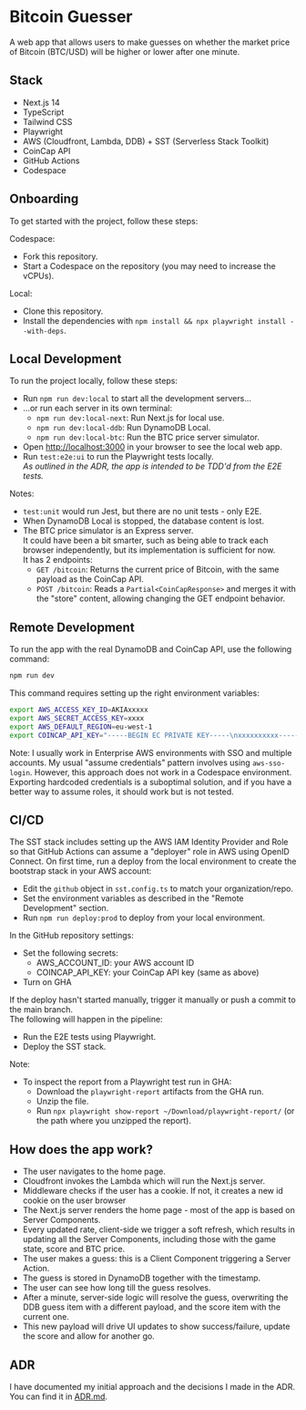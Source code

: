 # Bitcoin Guesser

A web app that allows users to make guesses on whether the market price of Bitcoin (BTC/USD) will be higher or lower after one minute.

## Stack

- Next.js 14
- TypeScript
- Tailwind CSS
- Playwright
- AWS (Cloudfront, Lambda, DDB) + SST (Serverless Stack Toolkit)
- CoinCap API
- GitHub Actions
- Codespace

## Onboarding

To get started with the project, follow these steps:

Codespace:

- Fork this repository.
- Start a Codespace on the repository (you may need to increase the vCPUs).

Local:

- Clone this repository.
- Install the dependencies with `npm install && npx playwright install --with-deps`.

## Local Development

To run the project locally, follow these steps:

- Run `npm run dev:local` to start all the development servers...
- ...or run each server in its own terminal:
  - `npm run dev:local-next`: Run Next.js for local use.
  - `npm run dev:local-ddb`: Run DynamoDB Local.
  - `npm run dev:local-btc`: Run the BTC price server simulator.
- Open [http://localhost:3000](http://localhost:3000) in your browser to see the local web app.
- Run `test:e2e:ui` to run the Playwright tests locally.  
_As outlined in the ADR, the app is intended to be TDD'd from the E2E tests._

Notes:

- `test:unit` would run Jest, but there are no unit tests - only E2E.
- When DynamoDB Local is stopped, the database content is lost.
- The BTC price simulator is an Express server.  
It could have been a bit smarter, such as being able to track each browser independently, but its implementation is sufficient for now.  
It has 2 endpoints:
  - `GET /bitcoin`: Returns the current price of Bitcoin, with the same payload as the CoinCap API.
  - `POST /bitcoin`: Reads a `Partial<CoinCapResponse>` and merges it with the "store" content, allowing changing the GET endpoint behavior.  

## Remote Development

To run the app with the real DynamoDB and CoinCap API, use the following command:

```bash
npm run dev
```

This command requires setting up the right environment variables:

```bash
export AWS_ACCESS_KEY_ID=AKIAxxxxx
export AWS_SECRET_ACCESS_KEY=xxxx
export AWS_DEFAULT_REGION=eu-west-1
export COINCAP_API_KEY="-----BEGIN EC PRIVATE KEY-----\nxxxxxxxxxx-----END EC PRIVATE KEY-----\n"
```

Note: I usually work in Enterprise AWS environments with SSO and multiple accounts. My usual "assume credentials" pattern involves using `aws-sso-login`. However, this approach does not work in a Codespace environment. Exporting hardcoded credentials is a suboptimal solution, and if you have a better way to assume roles, it should work but is not tested.

## CI/CD

The SST stack includes setting up the AWS IAM Identity Provider and Role so that GitHub Actions can assume a "deployer" role in AWS using OpenID Connect.
On first time, run a deploy from the local environment to create the bootstrap stack in your AWS account:

- Edit the `github` object in `sst.config.ts` to match your organization/repo.
- Set the environment variables as described in the "Remote Development" section.
- Run `npm run deploy:prod` to deploy from your local environment.

In the GitHub repository settings:

- Set the following secrets:
  - AWS_ACCOUNT_ID: your AWS account ID
  - COINCAP_API_KEY: your CoinCap API key (same as above)
- Turn on GHA

If the deploy hasn't started manually, trigger it manually or push a commit to the main branch.  
The following will happen in the pipeline:

- Run the E2E tests using Playwright.
- Deploy the SST stack.

Note:

- To inspect the report from a Playwright test run in GHA:
  - Download the `playwright-report` artifacts from the GHA run.
  - Unzip the file.
  - Run `npx playwright show-report ~/Download/playwright-report/` (or the path where you unzipped the report).

## How does the app work?

- The user navigates to the home page.
- Cloudfront invokes the Lambda which will run the Next.js server.
- Middleware checks if the user has a cookie. If not, it creates a new id cookie on the user browser
- The Next.js server renders the home page - most of the app is based on Server Components.
- Every updated rate, client-side we trigger a soft refresh, which results in updating all the Server Components, including those with the game state, score and BTC price.
- The user makes a guess: this is a Client Component triggering a Server Action.
- The guess is stored in DynamoDB together with the timestamp.
- The user can see how long till the guess resolves.
- After a minute, server-side logic will resolve the guess, overwriting the DDB guess item with a different payload, and the score item with the current one.
- This new payload will drive UI updates to show success/failure, update the score and allow for another go.

## ADR

I have documented my initial approach and the decisions I made in the ADR. You can find it in [ADR.md](docs/ADR.md).
